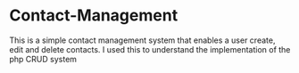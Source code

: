 # Contact-Management
This is a simple contact management system that enables a user create, edit and delete contacts.
I used this to understand the implementation of the php CRUD system
